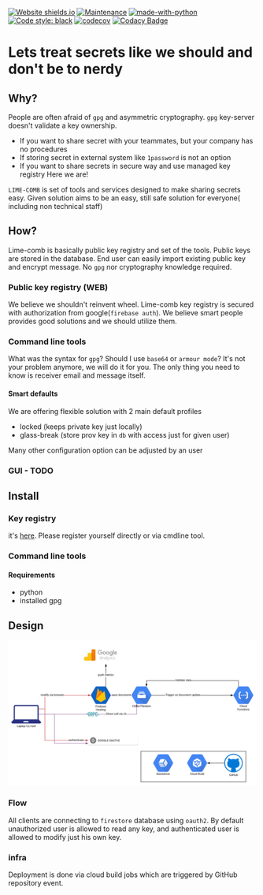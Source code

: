 [![Website shields.io](https://img.shields.io/website-up-down-green-red/http/shields.io.svg)](https://lime-comb.web.app/)
[![Maintenance](https://img.shields.io/badge/Maintained%3F-yes-green.svg)](https://GitHub.com/Naereen/StrapDown.js/graphs/commit-activity)
[![made-with-python](https://img.shields.io/badge/Made%20with-Python-1f425f.svg)](https://www.python.org/)
[![Code style: black](https://img.shields.io/badge/code%20style-black-000000.svg)](https://github.com/psf/black)
[![codecov](https://codecov.io/gh/n0npax/lime-comb/branch/master/graph/badge.svg)](https://codecov.io/gh/n0npax/lime-comb)
[![Codacy Badge](https://api.codacy.com/project/badge/Grade/f46eccc192ce4347b7a6596175c960ee)](https://www.codacy.com/manual/n0npax/lime-comb?utm_source=github.com&amp;utm_medium=referral&amp;utm_content=n0npax/lime-comb&amp;utm_campaign=Badge_Grade)

# Lets treat secrets like we should and don't be to nerdy

## Why?
People are often afraid of `gpg` and asymmetric cryptography. `gpg` key-server doesn't validate a key ownership.
- If you want to share secret with your teammates, but your company has no procedures
- If storing secret in external system like `1password` is not an option
- If you want to share secrets in secure way and use managed key registry
Here we are!

`LIME-COMB` is set of tools and services designed to make sharing secrets easy.
Given solution aims to be an easy, still safe solution for everyone( including non technical staff)

## How?

Lime-comb is basically public key registry and set of the tools. Public keys are stored in the database. End user can easily import existing public key and encrypt message. No `gpg` nor cryptography knowledge required.

### Public key registry (WEB)

We believe we shouldn't reinvent wheel. Lime-comb key registry is secured with authorization from google(`firebase auth`).
We believe smart people provides good solutions and we should utilize them.

### Command line tools

What was the syntax for `gpg`? Should I use `base64` or `armour mode`? It's not your problem anymore, we will do it for you.
The only thing you need to know is receiver email and message itself.

#### Smart defaults

We are offering flexible solution with 2 main default profiles
- locked (keeps private key just locally)
- glass-break (store prov key in `db` with access just for given user)

Many other configuration option can be adjusted by an user

### GUI - TODO

## Install

### Key registry
it's [here](https://lime-comb.web.app/). Please register yourself directly or via cmdline tool.

### Command line tools

#### Requirements
- python
- installed gpg

## Design

![Design diagram](https://github.com/n0npax/lime-comb/blob/master/images/arch_diagram.svg)

### Flow

All clients are connecting to `firestore` database using `oauth2`. By default unauthorized user is allowed to read any key, and authenticated user is allowed to modify just his own key.

### infra

Deployment is done via cloud build jobs which are triggered by GitHub repository event.